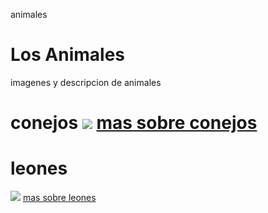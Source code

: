 animales 
<!DOCTYPE html>
<html>
<head>
  <title>ANIMALES</title> 
  </head>
  <body> 
    <h1> Los Animales </h1>
    <p>imagenes y descripcion de animales</p>
    <h1> conejos </1>
    
    
  <img src="https://www.kasandbox.org/programming-images/animals/rabbit.png">
    <a href="https://es.wikipedia.org/wiki/Oryctolagus_cuniculus"> mas sobre conejos </a>
    
    
  <h1> leones </h1> 
  <img src=" http://amorporlosanimalesbolivia.blogspot.com/">
<a href="https://es.wikipedia.org/wiki/Panthera_leo"> mas sobre leones </a>
  
  
